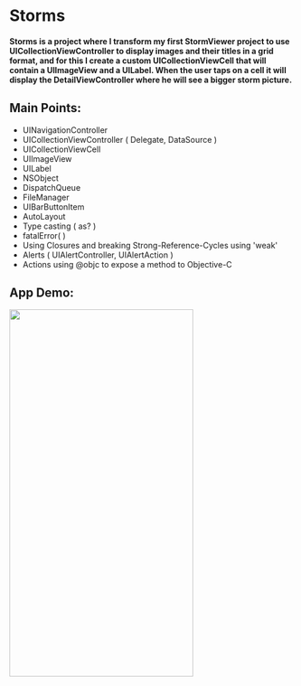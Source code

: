 # Storms

#### Storms is a project where I transform my first StormViewer project to use UICollectionViewController to display images and their titles in a grid format, and for this I create a custom UICollectionViewCell that will contain a UIImageView and a UILabel. When the user taps on a cell it will display the DetailViewController where he will see a bigger storm picture.

## Main Points:

* UINavigationController
* UICollectionViewController ( Delegate, DataSource )
* UICollectionViewCell
* UIImageView
* UILabel
* NSObject
* DispatchQueue
* FileManager
* UIBarButtonItem
* AutoLayout
* Type casting ( as? )
* fatalError( )
* Using Closures and breaking Strong-Reference-Cycles using 'weak'
* Alerts ( UIAlertController, UIAlertAction )
* Actions using @objc to expose a method to Objective-C


## App Demo:

<img src="demo.gif?raw=true" width="325px" height="650">
